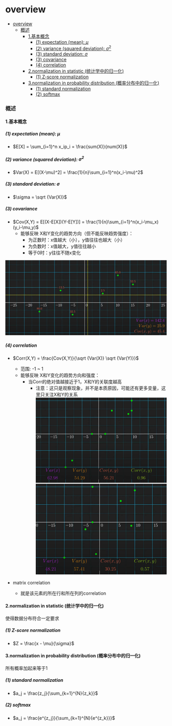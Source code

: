 # overview


<!-- @import "[TOC]" {cmd="toc" depthFrom=1 depthTo=6 orderedList=false} -->

<!-- code_chunk_output -->

- [overview](#overview)
    - [概述](#概述)
      - [1.基本概念](#1基本概念)
        - [(1) expectation (mean): $\mu$](#1-expectation-mean-mu)
        - [(2) variance (squared deviation): $\sigma^2$](#2-variance-squared-deviation-sigma2)
        - [(3) standard deviation: $\sigma$](#3-standard-deviation-sigma)
        - [(3) covariance](#3-covariance)
        - [(4) correlation](#4-correlation)
      - [2.normalization in statistic (统计学中的归一化)](#2normalization-in-statistic-统计学中的归一化)
        - [(1) Z-score normalization](#1-z-score-normalization)
      - [3.normalization in probability distribution (概率分布中的归一化)](#3normalization-in-probability-distribution-概率分布中的归一化)
        - [(1) standard normalization](#1-standard-normalization)
        - [(2) softmax](#2-softmax)

<!-- /code_chunk_output -->


### 概述

#### 1.基本概念

##### (1) expectation (mean): $\mu$
* $E[X] = \sum_{i=1}^n x_ip_i = \frac{sum(X)}{num(X)}$

##### (2) variance (squared deviation): $\sigma^2$

* $Var(X) = E[(X-\mu)^2] = \frac{1}{n}\sum_{i=1}^n(x_i-\mu)^2$

##### (3) standard deviation: $\sigma$

* $\sigma = \sqrt {Var(X)}$

##### (3) covariance
* $Cov(X,Y) = E[(X-E[X])(Y-E[Y])] = \frac{1}{n}\sum_{i=1}^n(x_i-\mu_x)(y_i-\mu_y)$
    * 能够反映 X和Y变化的趋势方向（但不能反映趋势强度）：
        * 为正数时：x值越大（小），y值往往也越大（小）
        * 为负数时：x值越大，y值往往越小
        * 等于0时：y往往不随x变化

![](./imgs/overview_01.png)

##### (4) correlation

* $Corr(X,Y) = \frac{Cov(X,Y)}{\sqrt {Var(X)} \sqrt {Var(Y)}}$
    * 范围: -1 ~ 1
    * 能够反映 X和Y变化的趋势方向和强度：
      * 当Corr的绝对值越接近于1，X和Y的关联度越高
        * 注意：这只是观察现象，并不是本质原因，可能还有更多变量，这里只关注X和Y的关系
    ![](./imgs/overview_02.png)
    ![](./imgs/overview_03.png)

* matrix correlation
  * 就是该元素的所在行和所在列的correlation

#### 2.normalization in statistic (统计学中的归一化)

使得数据分布符合一定要求

##### (1) Z-score normalization
* $Z = \frac{x - \mu}{\sigma}$

#### 3.normalization in probability distribution (概率分布中的归一化)

所有概率加起来等于1

##### (1) standard normalization
* $a_j = \frac{z_j}{\sum_{k=1}^{N}{z_k}}$

##### (2) softmax

* $a_j = \frac{e^{z_j}}{\sum_{k=1}^{N}{e^{z_k}}}$